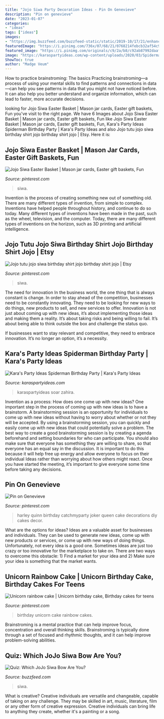 ```yaml
---
title: "Jojo Siwa Party Decoration Ideas - Pin On Genevieve"
description: "Pin on genevieve"
date: "2023-01-07"
categories:
- "ideas"
tags: ["ideas"]
images:
- "https://img.buzzfeed.com/buzzfeed-static/static/2019-10/17/21/enhanced/c1d087885f59/original-353-1571348050-3.jpg?crop=1246:652;4,34%26downsize=1250:*"
featuredImage: "https://i.pinimg.com/736x/07/68/21/0768214febcb32af54c92d70bbf5dd57.jpg"
featured_image: "https://i.pinimg.com/originals/c9/2a/b8/c92ab87992daaf8e8623d0890304658c.jpg"
image: "https://karaspartyideas.com/wp-content/uploads/2020/03/Spiderman-Birthday-Party-via-Karas-Party-Ideas-KarasPartyIdeas.com9_-683x1024.jpeg"
ShowToc: true
author: "Madge Veum"
---
```



How to practice brainstroming: The basics
Practicing brainstroming—a process of using your mental skills to find patterns and connections in data—can help you see patterns in data that you might not have noticed before. It can also help you better understand and organize information, which can lead to faster, more accurate decisions.

	

		
looking for Jojo Siwa Easter Basket | Mason jar cards, Easter gift baskets, Fun you've visit to the right page. We have 6 Images about Jojo Siwa Easter Basket | Mason jar cards, Easter gift baskets, Fun like Jojo Siwa Easter Basket | Mason jar cards, Easter gift baskets, Fun, Kara&#039;s Party Ideas Spiderman Birthday Party | Kara&#039;s Party Ideas and also Jojo tutu jojo siwa birthday shirt jojo birthday shirt jojo | Etsy. Here it is:
		
    
## Jojo Siwa Easter Basket | Mason Jar Cards, Easter Gift Baskets, Fun

<img loading=lazy src="https://i.pinimg.com/736x/fa/21/bd/fa21bda7f863498b3f065a5f48b77d3a.jpg" onerror="this.onerror=null;this.src='https://tse4.mm.bing.net/th?id=OIP.-FseI4ZTm_I-Z5euuCrvjwHaHY&amp;pid=15.1';" alt="Jojo Siwa Easter Basket | Mason jar cards, Easter gift baskets, Fun">

_Source: pinterest.com_

>siwa. 

	

Invention is the process of creating something new out of something old. There are many different types of invention, from simple to complex. Inventions have helped people throughout history, and continue to do so today. Many different types of inventions have been made in the past, such as the wheel, television, and the computer. Today, there are many different types of inventions on the horizon, such as 3D printing and artificial intelligence.

    
## Jojo Tutu Jojo Siwa Birthday Shirt Jojo Birthday Shirt Jojo | Etsy

<img loading=lazy src="https://i.pinimg.com/736x/07/68/21/0768214febcb32af54c92d70bbf5dd57.jpg" onerror="this.onerror=null;this.src='https://tse2.mm.bing.net/th?id=OIP.96OElu720CDR5YIq1qL7HwHaJ3&amp;pid=15.1';" alt="Jojo tutu jojo siwa birthday shirt jojo birthday shirt jojo | Etsy">

_Source: pinterest.com_

>siwa. 

	

The need for innovation
In the business world, the one thing that is always constant is change. In order to stay ahead of the competition, businesses need to be constantly innovating. They need to be looking for new ways to do things, new products to sell, and new services to offer.
Innovation is not just about coming up with new ideas, it’s about implementing those ideas and making them a reality. It’s about taking risks and being willing to fail. It’s about being able to think outside the box and challenge the status quo.

If businesses want to stay relevant and competitive, they need to embrace innovation. It’s no longer an option, it’s a necessity.

    
## Kara&#039;s Party Ideas Spiderman Birthday Party | Kara&#039;s Party Ideas

<img loading=lazy src="https://karaspartyideas.com/wp-content/uploads/2020/03/Spiderman-Birthday-Party-via-Karas-Party-Ideas-KarasPartyIdeas.com9_-683x1024.jpeg" onerror="this.onerror=null;this.src='https://tse1.mm.bing.net/th?id=OIP.gTZAR-uoPCK0_9Z8rCJuewHaLG&amp;pid=15.1';" alt="Kara&#039;s Party Ideas Spiderman Birthday Party | Kara&#039;s Party Ideas">

_Source: karaspartyideas.com_

>karaspartyideas soar zahira. 

	

Invention as a process: How does one come up with new ideas?
One important step in the process of coming up with new ideas is to have a brainstorm. A brainstorming session is an opportunity for individuals to come up with new ideas without having to worry about whether or not they will be accepted. By using a brainstorming session, you can quickly and easily come up with new ideas that could potentially solve a problem. 
The best way to create a good brainstorming session is by creating a agenda beforehand and setting boundaries for who can participate. You should also make sure that everyone has something they are willing to share, so that everyone has an equal say in the discussion. It is important to do this because it will help free up energy and allow everyone to focus on their individual Ideas rather than worrying about how others might react. Once you have started the meeting, it’s important to give everyone some time before taking any decisions.

    
## Pin On Genevieve

<img loading=lazy src="https://i.pinimg.com/originals/36/db/b0/36dbb0145f15e78cc579415654d33b0f.jpg" onerror="this.onerror=null;this.src='https://tse2.mm.bing.net/th?id=OIP.ZPXZ6bL8ZhvgqvkDXHnwogHaLG&amp;pid=15.1';" alt="Pin on Genevieve">

_Source: pinterest.com_

>harley quinn birthday catchmyparty joker queen cake decorations diy cakes decor. 

	

What are the options for ideas?
Ideas are a valuable asset for businesses and individuals. They can be used to generate new ideas, come up with new products or services, or come up with new ways of doing things. Unfortunately, not every idea is a good one. Sometimes ideas are just too crazy or too innovative for the marketplace to take on. There are two ways to overcome this obstacle: 1) Find a market for your idea and 2) Make sure your idea is something that the market wants.

    
## Unicorn Rainbow Cake | Unicorn Birthday Cake, Birthday Cakes For Teens

<img loading=lazy src="https://i.pinimg.com/originals/c9/2a/b8/c92ab87992daaf8e8623d0890304658c.jpg" onerror="this.onerror=null;this.src='https://tse3.mm.bing.net/th?id=OIP.iPgScgjYcoNkaqmU-xlc7wHaJ4&amp;pid=15.1';" alt="Unicorn rainbow cake | Unicorn birthday cake, Birthday cakes for teens">

_Source: pinterest.com_

>birthday unicorn cake rainbow cakes. 

	

Brainstroming is a mental practice that can help improve focus, concentration and overall thinking skills. Brainstroming is typically done through a set of focused and rhythmic thoughts, and it can help improve problem-solving abilities.

    
## Quiz: Which JoJo Siwa Bow Are You?

<img loading=lazy src="https://img.buzzfeed.com/buzzfeed-static/static/2019-10/17/21/enhanced/c1d087885f59/original-353-1571348050-3.jpg?crop=1246:652;4,34%26downsize=1250:*" onerror="this.onerror=null;this.src='https://tse1.mm.bing.net/th?id=OIP.0xQIeIAWL0bBzssREkdrLgHaD4&amp;pid=15.1';" alt="Quiz: Which JoJo Siwa Bow Are You?">

_Source: buzzfeed.com_

>siwa. 

	

What is creative?
Creative individuals are versatile and changeable, capable of taking on any challenge. They may be skilled in art, music, literature, film or any other form of creative expression. Creative individuals can bring life to anything they create, whether it's a painting or a song.

